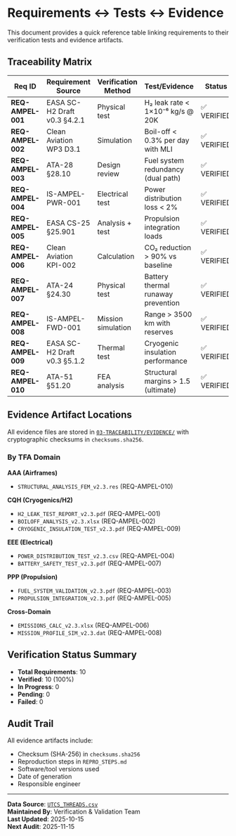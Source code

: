 <!-- UTCS: utcs://AMPEL360-AIR-T/BWB-H2-Hy-E/Q100_STD01 -->

# Requirements ↔ Tests ↔ Evidence

This document provides a quick reference table linking requirements to their verification tests and evidence artifacts.

## Traceability Matrix

| Req ID | Requirement Source | Verification Method | Test/Evidence | Status | QS Anchor |
|--------|-------------------|-------------------|---------------|--------|-----------|
| **REQ-AMPEL-001** | EASA SC-H2 Draft v0.3 §4.2.1 | Physical test | H₂ leak rate < 1×10⁻⁶ kg/s @ 20K | ✅ VERIFIED | v2.3 |
| **REQ-AMPEL-002** | Clean Aviation WP3 D3.1 | Simulation | Boil-off < 0.3% per day with MLI | ✅ VERIFIED | v2.3 |
| **REQ-AMPEL-003** | ATA-28 §28.10 | Design review | Fuel system redundancy (dual path) | ✅ VERIFIED | v2.3 |
| **REQ-AMPEL-004** | IS-AMPEL-PWR-001 | Electrical test | Power distribution loss < 2% | ✅ VERIFIED | v2.3 |
| **REQ-AMPEL-005** | EASA CS-25 §25.901 | Analysis + test | Propulsion integration loads | ✅ VERIFIED | v2.3 |
| **REQ-AMPEL-006** | Clean Aviation KPI-002 | Calculation | CO₂ reduction > 90% vs baseline | ✅ VERIFIED | v2.3 |
| **REQ-AMPEL-007** | ATA-24 §24.30 | Physical test | Battery thermal runaway prevention | ✅ VERIFIED | v2.3 |
| **REQ-AMPEL-008** | IS-AMPEL-FWD-001 | Mission simulation | Range > 3500 km with reserves | ✅ VERIFIED | v2.3 |
| **REQ-AMPEL-009** | EASA SC-H2 Draft v0.3 §5.1.2 | Thermal test | Cryogenic insulation performance | ✅ VERIFIED | v2.3 |
| **REQ-AMPEL-010** | ATA-51 §51.20 | FEA analysis | Structural margins > 1.5 (ultimate) | ✅ VERIFIED | v2.3 |

## Evidence Artifact Locations

All evidence files are stored in [`03-TRACEABILITY/EVIDENCE/`](./EVIDENCE/) with cryptographic checksums in `checksums.sha256`.

### By TFA Domain

**AAA (Airframes)**
- `STRUCTURAL_ANALYSIS_FEM_v2.3.res` (REQ-AMPEL-010)

**CQH (Cryogenics/H2)**
- `H2_LEAK_TEST_REPORT_v2.3.pdf` (REQ-AMPEL-001)
- `BOILOFF_ANALYSIS_v2.3.xlsx` (REQ-AMPEL-002)
- `CRYOGENIC_INSULATION_TEST_v2.3.pdf` (REQ-AMPEL-009)

**EEE (Electrical)**
- `POWER_DISTRIBUTION_TEST_v2.3.csv` (REQ-AMPEL-004)
- `BATTERY_SAFETY_TEST_v2.3.pdf` (REQ-AMPEL-007)

**PPP (Propulsion)**
- `FUEL_SYSTEM_VALIDATION_v2.3.pdf` (REQ-AMPEL-003)
- `PROPULSION_INTEGRATION_v2.3.pdf` (REQ-AMPEL-005)

**Cross-Domain**
- `EMISSIONS_CALC_v2.3.xlsx` (REQ-AMPEL-006)
- `MISSION_PROFILE_SIM_v2.3.dat` (REQ-AMPEL-008)

## Verification Status Summary

- **Total Requirements**: 10
- **Verified**: 10 (100%)
- **In Progress**: 0
- **Pending**: 0
- **Failed**: 0

## Audit Trail

All evidence artifacts include:
- Checksum (SHA-256) in `checksums.sha256`
- Reproduction steps in `REPRO_STEPS.md`
- Software/tool versions used
- Date of generation
- Responsible engineer

---

**Data Source**: [`UTCS_THREADS.csv`](./UTCS_THREADS.csv)  
**Maintained By**: Verification & Validation Team  
**Last Updated**: 2025-10-15  
**Next Audit**: 2025-11-15
